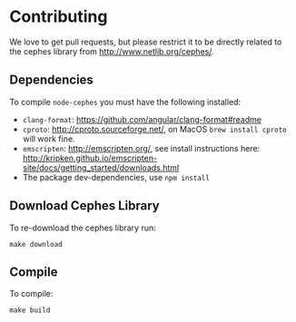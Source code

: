 # Contributing

We love to get pull requests, but please restrict it to be directly related
to the cephes library from http://www.netlib.org/cephes/.

## Dependencies

To compile `node-cephes` you must have the following installed:

* `clang-format`: https://github.com/angular/clang-format#readme
* `cproto`: http://cproto.sourceforge.net/, on MacOS `brew install cproto` will work fine.
* `emscripten`: http://emscripten.org/, see install instructions here: http://kripken.github.io/emscripten-site/docs/getting_started/downloads.html
* The package dev-dependencies, use `npm install`

## Download Cephes Library

To re-download the cephes library run:

```
make download
```

## Compile

To compile:

```
make build
```
